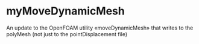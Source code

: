 # myMoveDynamicMesh
An update to the OpenFOAM utility «moveDynamicMesh» that writes to the polyMesh (not just to the pointDisplacement file)
